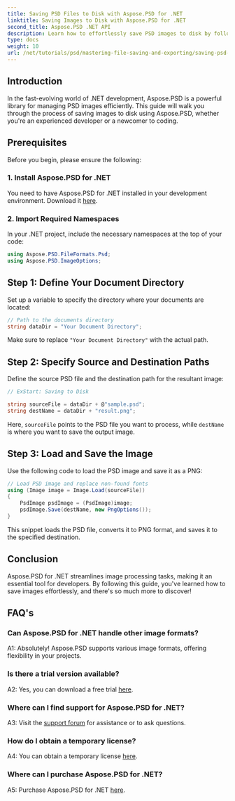 ```yaml
---
title: Saving PSD Files to Disk with Aspose.PSD for .NET
linktitle: Saving Images to Disk with Aspose.PSD for .NET
second_title: Aspose.PSD .NET API
description: Learn how to effortlessly save PSD images to disk by following a step-by-step guide. Whether you're converting PSD files to various image formats or managing complex image assets.
type: docs
weight: 10
url: /net/tutorials/psd/mastering-file-saving-and-exporting/saving-psd-files-to-disk/
---
```

## Introduction

In the fast-evolving world of .NET development, Aspose.PSD is a powerful library for managing PSD images efficiently. This guide will walk you through the process of saving images to disk using Aspose.PSD, whether you're an experienced developer or a newcomer to coding. 

## Prerequisites

Before you begin, please ensure the following:

### 1. Install Aspose.PSD for .NET

You need to have Aspose.PSD for .NET installed in your development environment. Download it [here](https://releases.aspose.com/psd/net/).

### 2. Import Required Namespaces

In your .NET project, include the necessary namespaces at the top of your code:

```csharp
using Aspose.PSD.FileFormats.Psd;
using Aspose.PSD.ImageOptions;
```

## Step 1: Define Your Document Directory

Set up a variable to specify the directory where your documents are located:

```csharp
// Path to the documents directory
string dataDir = "Your Document Directory";
```

Make sure to replace `"Your Document Directory"` with the actual path.

## Step 2: Specify Source and Destination Paths

Define the source PSD file and the destination path for the resultant image:

```csharp
// ExStart: Saving to Disk

string sourceFile = dataDir + @"sample.psd";
string destName = dataDir + "result.png";
```

Here, `sourceFile` points to the PSD file you want to process, while `destName` is where you want to save the output image.

## Step 3: Load and Save the Image

Use the following code to load the PSD image and save it as a PNG:

```csharp
// Load PSD image and replace non-found fonts
using (Image image = Image.Load(sourceFile))
{
    PsdImage psdImage = (PsdImage)image;
    psdImage.Save(destName, new PngOptions());
}
```

This snippet loads the PSD file, converts it to PNG format, and saves it to the specified destination. 

## Conclusion

Aspose.PSD for .NET streamlines image processing tasks, making it an essential tool for developers. By following this guide, you've learned how to save images effortlessly, and there's so much more to discover!

## FAQ's

### Can Aspose.PSD for .NET handle other image formats?

A1: Absolutely! Aspose.PSD supports various image formats, offering flexibility in your projects.

### Is there a trial version available?

A2: Yes, you can download a free trial [here](https://releases.aspose.com/).

### Where can I find support for Aspose.PSD for .NET?

A3: Visit the [support forum](https://forum.aspose.com/c/psd/34) for assistance or to ask questions.

### How do I obtain a temporary license?

A4: You can obtain a temporary license [here](https://purchase.aspose.com/temporary-license/).

### Where can I purchase Aspose.PSD for .NET?

A5: Purchase Aspose.PSD for .NET [here](https://purchase.aspose.com/buy).
